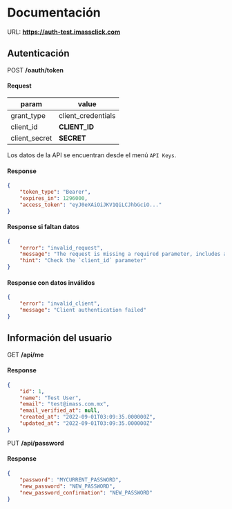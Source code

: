 # Documentación

URL: **https://auth-test.imassclick.com**

## Autenticación

POST **/oauth/token**

#### Request

param | value
------------ | -------------
grant_type | client_credentials
client_id | **CLIENT_ID**
client_secret | **SECRET**

Los datos de la API se encuentran desde el menú `API Keys`.


#### Response

```json
{
    "token_type": "Bearer",
    "expires_in": 1296000,
    "access_token": "eyJ0eXAiOiJKV1QiLCJhbGciO..."
}
```

#### Response si faltan datos

```json
{
    "error": "invalid_request",
    "message": "The request is missing a required parameter, includes an invalid parameter value, includes a parameter more than once, or is otherwise malformed.",
    "hint": "Check the `client_id` parameter"
}
```

#### Response con datos inválidos

````json
{
    "error": "invalid_client",
    "message": "Client authentication failed"
}
````


## Información del usuario

GET **/api/me**

#### Response

````json
{
    "id": 1,
    "name": "Test User",
    "email": "test@imass.com.mx",
    "email_verified_at": null,
    "created_at": "2022-09-01T03:09:35.000000Z",
    "updated_at": "2022-09-01T03:09:35.000000Z"
}
````



PUT **/api/password**

#### Response

````json
{
    "password": "MYCURRENT_PASSWORD",
    "new_password": "NEW_PASSWORD",
    "new_password_confirmation": "NEW_PASSWORD"
}
````